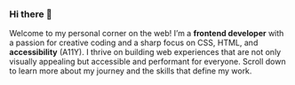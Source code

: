 ### Hi there 👋

Welcome to my personal corner on the web! I’m a **frontend developer** with a passion for creative coding and a sharp focus on CSS, HTML, and **accessibility** (A11Y). I thrive on building web experiences that are not only visually appealing but accessible and performant for everyone. Scroll down to learn more about my journey and the skills that define my work.